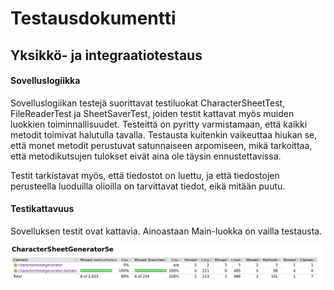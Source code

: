 # Testausdokumentti


## Yksikkö- ja integraatiotestaus
#### Sovelluslogiikka
Sovelluslogiikan testejä suorittavat testiluokat CharacterSheetTest, FileReaderTest ja SheetSaverTest, joiden testit kattavat myös muiden luokkien toiminnallisuudet. Testeittä on pyritty varmistamaan, että kaikki metodit toimivat halutulla tavalla. Testausta kuitenkin vaikeuttaa hiukan se, että monet metodit perustuvat satunnaiseen arpomiseen, mikä tarkoittaa, että metodikutsujen tulokset eivät aina ole täysin ennustettavissa.

Testit tarkistavat myös, että tiedostot on luettu, ja että tiedostojen perusteella luoduilla olioilla on tarvittavat tiedot, eikä mitään puutu.

#### Testikattavuus
Sovelluksen testit ovat kattavia. Ainoastaan Main-luokka on vailla testausta.

<img src="https://github.com/anninmal/ot-harjoitustyo/blob/master/dokumentaatio/kuvat/testikattavuus.png">
